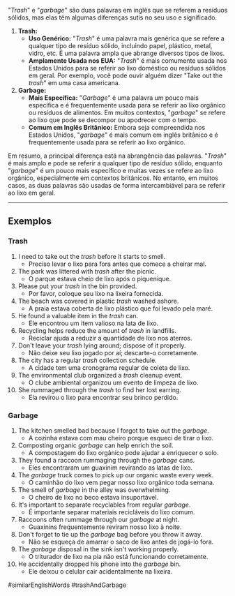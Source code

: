 "*Trash*" e "*garbage*" são duas palavras em inglês que se referem a resíduos sólidos, mas elas têm algumas diferenças sutis no seu uso e significado. 

1. **Trash:**
	- **Uso Genérico:** "*Trash*" é uma palavra mais genérica que se refere a qualquer tipo de resíduo sólido, incluindo papel, plástico, metal, vidro, etc. É uma palavra ampla que abrange diversos tipos de lixos.
	- **Amplamente Usada nos EUA:** "*Trash*" é mais comumente usada nos Estados Unidos para se referir ao lixo doméstico ou resíduos sólidos em geral. Por exemplo, você pode ouvir alguém dizer "Take out the *trash*" em uma casa americana.
2. **Garbage:** 
	- **Mais Específica:** "*Garbage*" é uma palavra um pouco mais específica e é frequentemente usada para se referir ao lixo orgânico ou resíduos de alimentos. Em muitos contextos, "*garbage*" se refere ao lixo que pode se decompor ou apodrecer com o tempo.
	- **Comum em Inglês Britânico:** Embora seja compreendida nos Estados Unidos, "*garbage*" é mais comum em inglês britânico e é frequentemente usada para se referir ao lixo orgânico.

Em resumo, a principal diferença está na abrangência das palavras. "*Trash*" é mais amplo e pode se referir a qualquer tipo de resíduo sólido, enquanto "*garbage*" é um pouco mais específico e muitas vezes se refere ao lixo orgânico, especialmente em contextos britânicos. No entanto, em muitos casos, as duas palavras são usadas de forma intercambiável para se referir ao lixo em geral.

---

## Exemplos

### Trash
1. I need to take out the *trash* before it starts to smell.
	- Preciso levar o lixo para fora antes que comece a cheirar mal.
2. The park was littered with *trash* after the picnic.
	- O parque estava cheio de lixo após o piquenique.
3. Please put your *trash* in the bin provided.
	- Por favor, coloque seu lixo na lixeira fornecida.
4. The beach was covered in plastic *trash* washed ashore.
	- A praia estava coberta de lixo plástico que foi levado pela maré.
5. He found a valuable item in the *trash* can.
	- Ele encontrou um item valioso na lata de lixo.
6. Recycling helps reduce the amount of *trash* in landfills.
	- Reciclar ajuda a reduzir a quantidade de lixo nos aterros.
7. Don't leave your *trash* lying around; dispose of it properly.
	- Não deixe seu lixo jogado por aí; descarte-o corretamente.
8. The city has a regular *trash* collection schedule.
	- A cidade tem uma cronograma regular de coleta de lixo.
9. The environmental club organized a *trash* cleanup event.
	- O clube ambiental organizou um evento de limpeza de lixo.
10. She rummaged through the *trash* to find her lost earring.
	- Ela revirou o lixo para encontrar seu brinco perdido.

### Garbage
1. The kitchen smelled bad because I forgot to take out the *garbage*.
	- A cozinha estava com mau cheiro porque esqueci de tirar o lixo.
2. Composting organic *garbage* can help enrich the soil.
	- A compostagem do lixo orgânico pode ajudar a enriquecer o solo.
3. They found a raccoon rummaging through the *garbage* cans.
	- Eles encontraram um guaxinim revirando as latas de lixo.
4. The *garbage* truck comes to pick up our organic waste every week.
	- O caminhão do lixo vem pegar nosso lixo orgânico toda semana.
5. The smell of *garbage* in the alley was overwhelming.
	- O cheiro de lixo no beco estava insuportável.
6. It's important to separate recyclables from regular *garbage*.
	- É importante separar materiais recicláveis do lixo comum.
7. Raccoons often rummage through our *garbage* at night.
	- Guaxinins frequentemente reviram nosso lixo à noite.
8. Don't forget to tie up the *garbage* bag before you throw it away.
	- Não se esqueça de amarrar o saco de lixo antes de jogá-lo fora.
9. The *garbage* disposal in the sink isn't working properly.
	- O triturador de lixo na pia não está funcionando corretamente.
10. He accidentally dropped his phone into the *garbage* bin.
	- Ele deixou o celular cair acidentalmente na lixeira.

#similarEnglishWords
#trashAndGarbage

